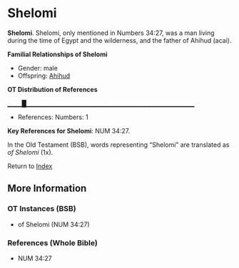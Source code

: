 # Shelomi
**Shelomi**. 
Shelomi, only mentioned in Numbers 34:27, was a man living during the time of Egypt and the wilderness, and the father of Ahihud (acai). 




**Familial Relationships of Shelomi**


* Gender: male
* Offspring: [Ahihud](Ahihud.md)


**OT Distribution of References**

▁▁▁█▁▁▁▁▁▁▁▁▁▁▁▁▁▁▁▁▁▁▁▁▁▁▁▁▁▁▁▁▁▁▁▁▁▁▁
* References: Numbers: 1



**Key References for Shelomi**: 
NUM 34:27. 


In the Old Testament (BSB), words representing “Shelomi” are translated as 
*of Shelomi* (1x). 




Return to [Index](00-Index.md)

## More Information

### OT Instances (BSB)

* of Shelomi (NUM 34:27)



### References (Whole Bible)

* NUM 34:27



